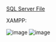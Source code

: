 [SQL Server File](SQL_Server/retsepti_raamat.sql)

XAMPP:

![image](https://github.com/user-attachments/assets/ead0bc84-8c32-4121-99f5-2a093579ec0f)
![image](https://github.com/user-attachments/assets/338e5241-9893-471d-a5ab-464a5eafe8cc)
